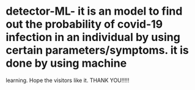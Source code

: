 # detector-ML- it is an model to find out the probability of covid-19 infection in an individual by using certain parameters/symptoms. it is done by using machine 
learning. Hope  the visitors like it.
THANK YOU!!!!!
